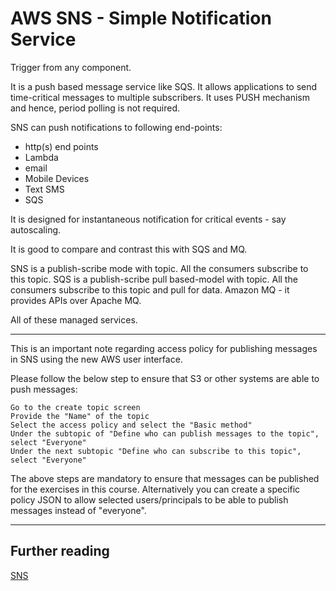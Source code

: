 # AWS SNS - Simple Notification Service

Trigger from any component.

It is a push based message service like SQS. It allows applications to send time-critical messages to multiple subscribers. It uses PUSH mechanism and hence, period polling is not required.

SNS can push notifications to following end-points:

* http(s) end points
* Lambda
* email
* Mobile Devices
* Text SMS
* SQS

It is designed for instantaneous notification for critical events - say autoscaling.

It is good to compare and contrast this with SQS and MQ.

SNS is a publish-scribe mode with topic. All the consumers subscribe to this topic.
SQS is a publish-scribe pull based-model with topic. All the consumers subscribe to this topic and pull for data.
Amazon MQ - it provides APIs over Apache MQ.

All of these managed services.

**************************
This is an important note regarding access policy for publishing messages in SNS using the new AWS user interface.

Please follow the below step to ensure that S3 or other systems are able to push messages:

    Go to the create topic screen
    Provide the "Name" of the topic
    Select the access policy and select the "Basic method"
    Under the subtopic of "Define who can publish messages to the topic", select "Everyone"
    Under the next subtopic "Define who can subscribe to this topic", select "Everyone"

The above steps are mandatory to ensure that messages can be published for the exercises in this course. Alternatively you can create a specific policy JSON to allow selected users/principals to be able to publish messages instead of "everyone".

<hr>

## Further reading

[SNS](https://docs.aws.amazon.com/sns/latest/dg/welcome.html)
